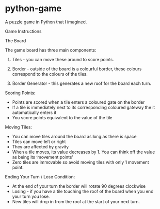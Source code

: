# python-game
A puzzle game in Python that I imagined.

Game Instructions

The Board

The game board has three main components:

1)  Tiles - you can move these around to score points.   

2)  Border - outside of the board is a colourful border, these colours correspond to the colours of the tiles. 

3)  Border Generator - this generates a new roof for the board each turn.

Scoring Points:

- Points are scored when a tile enters a coloured gate on the border
- If a tile is immediately next to its corresponding coloured gateway the it automatically enters it
- You score points equivalent to the value of the tile

Moving Tiles:

- You can move tiles around the board as long as there is space
- Tiles can move left or right
- They are affected by gravity
- When a tile moves, its value decreases by 1. You can think off the value as being its ‘movement points’
- Zero tiles are immovable so avoid moving tiles with only 1 movement point.


Ending Your Turn / Lose Condition:

- At the end of your turn the border will rotate 90 degrees clockwise
- Losing - if you have a tile touching the roof of the board when you end your turn you lose.
- New tiles will drop in from the roof at the start of your next turn.

